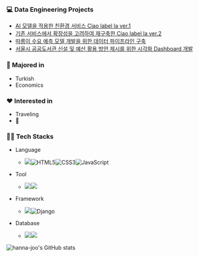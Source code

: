 ### :computer: Data Engineering Projects
- [AI 모델을 적용한 친환경 서비스 Ciao label la ver.1](https://github.com/hanna-joo/PJT_Ciaolabella1)
- [기존 서비스에서 확장성을 고려하여 재구축한 Ciao label la ver.2](https://github.com/hanna-joo/PJT_Ciaolabella2)
- [따릉이 수요 예측 모델 개발을 위한 데이터 파이프라인 구축](https://github.com/hanna-joo/PJT_SeoulBike)
- [서울시 공공도서관 신설 및 예산 활용 방안 제시를 위한 시각화 Dashboard 개발](https://github.com/hanna-joo/PJT_SeoulLibrary)

### :pencil: Majored in
+ Turkish
+ Economics

### :heart: Interested in
+ Traveling
+ :musical_note:

### 🧑‍💻 Tech Stacks
- Language
  - <img src="https://img.shields.io/badge/Python-3766AB.svg?style=flat&logo=Python&logoColor=white"/></a><img alt="HTML5" src ="https://img.shields.io/badge/HTML5-E34F26.svg?&style=flat&logo=HTML5&logoColor=white"/></a><img alt="CSS3" src ="https://img.shields.io/badge/CSS3-1572B6?&style=flat&logo=CSS3&logoColor=white"/></a><img alt="JavaScript" src ="https://img.shields.io/badge/JavaScript-1572B6?&style=flat&logo=javascript&logoColor=white"/></a>
  
- Tool
  - <img src="https://img.shields.io/badge/Jupyter Notebook-F37626?style=flat&logo=jupyter&logoColor=white"/></a><img src="https://img.shields.io/badge/Visual Studio Code-007ACC.svg?style=flat&logo=Visual Studio Code&logoColor=white"/>
  
- Framework
  - <img src="https://img.shields.io/badge/.NET-512BD4?style=flat&logo=dotnet&logoColor=white"/></a><img alt="Django" src ="https://img.shields.io/badge/Django-092E20.svg?&style=flat&logo=Django&logoColor=white"/>
  
- Database
  - <img src="https://img.shields.io/badge/MySQL-4479A1?style=flat&logo=mysql&logoColor=white"/></a><img src="https://img.shields.io/badge/MongoDB-4479A1?style=flat&logo=mongodb&logoColor=white"/></a>
  
    

![hanna-joo's GitHub stats](https://github-readme-stats.vercel.app/api?username=hanna-joo&show_icons=true&theme=buefy)
